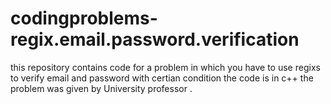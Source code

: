 # codingproblems-regix.email.password.verification
this repository contains code for a problem in which you have to use regixs to verify email and password with certian condition the code is in c++ the problem was given by University professor .

